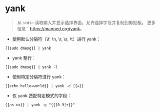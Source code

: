 # yank

> 从 `stdin` 读取输入并显示选择界面，允许选择字段并复制到剪贴板。
> 更多信息：<https://manned.org/yank>。

- 使用默认分隔符（\f, \n, \r, \s, \t）进行 yank：

`{{sudo dmesg}} | yank`

- yank 整行：

`{{sudo dmesg}} | yank -l`

- 使用特定分隔符进行 yank：

`{{echo hello=world}} | yank -d {{=}}`

- 仅 yank 匹配特定模式的字段：

`{{ps ux}} | yank -g "{{[0-9]+}}"`